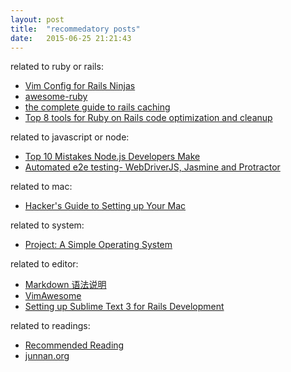 ```yaml
---
layout: post
title:  "recommedatory posts"
date:   2015-06-25 21:21:43
---
```

related to ruby or rails:

*   [Vim Config for Rails Ninjas](http://mixandgo.com/blog/vim-config-for-rails-ninjas)  
*   [awesome-ruby](http://awesome-ruby.com/)
*   [the complete guide to rails caching](http://www.nateberkopec.com/2015/07/15/the-complete-guide-to-rails-caching.html)
*   [Top 8 tools for Ruby on Rails code optimization and cleanup](https://www.infinum.co/the-capsized-eight/articles/top-8-tools-for-ruby-on-rails-code-optimization-and-cleanup)

related to javascript or node:  

*  [Top 10 Mistakes Node.js Developers Make](https://www.airpair.com/node.js/posts/top-10-mistakes-node-developers-make)  
*  [Automated e2e testing- WebDriverJS, Jasmine and Protractor](http://engineering.wingify.com/posts/e2e-testing-with-webdriverjs-jasmine/)

related to mac:  

*  [Hacker's Guide to Setting up Your Mac](http://lapwinglabs.com/blog/hacker-guide-to-setting-up-your-mac)

related to system:

*  [Project: A Simple Operating System](http://www.cse.unsw.edu.au/~cs9242/14/project/index.shtml#project-a-simple-operating-system)

related to editor:

* [Markdown 语法说明](http://www.appinn.com/markdown/)
* [VimAwesome](http://vimawesome.com/)
* [Setting up Sublime Text 3 for Rails Development](https://mattbrictson.com/sublime-text-3-recommendations)

related to readings:

* [Recommended Reading](http://dfir.org/?q=node/8)
* [junnan.org](http://junnan.org/wiki/index.html)
